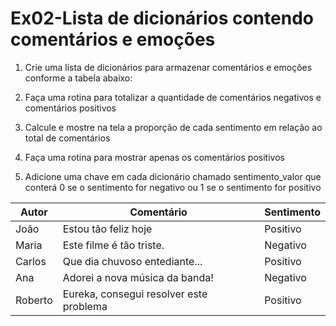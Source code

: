 # Ex02-Lista de dicionários contendo comentários e emoções

1) Crie uma lista de dicionários para armazenar comentários e emoções conforme a tabela abaixo:

2) Faça uma rotina para totalizar a quantidade de comentários negativos e comentários positivos

3) Calcule e mostre na tela a proporção de cada sentimento em relação ao total de comentários

4) Faça uma rotina para mostrar apenas os comentários positivos

5) Adicione uma chave em cada dicionário chamado sentimento_valor que conterá 0 se o sentimento for negativo ou 1 se o sentimento for positivo

|Autor|Comentário|Sentimento|
|-----|----------|----------|
|João|Estou tão feliz hoje| Positivo|
|Maria|Este filme é tão triste.|Negativo|
|Carlos|Que dia chuvoso entediante...|Positivo| 
|Ana|Adorei a nova música da banda!|Negativo| 
|Roberto|Eureka, consegui resolver este problema|Positivo| 
 

 

 